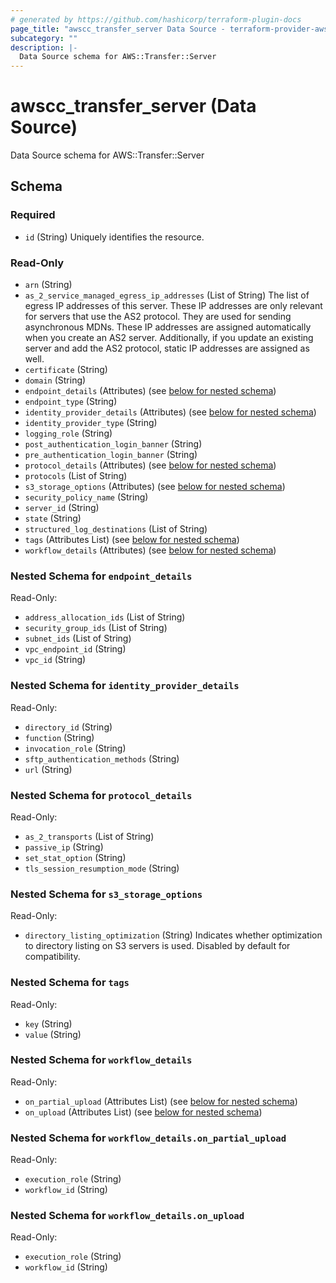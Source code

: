 ```yaml
---
# generated by https://github.com/hashicorp/terraform-plugin-docs
page_title: "awscc_transfer_server Data Source - terraform-provider-awscc"
subcategory: ""
description: |-
  Data Source schema for AWS::Transfer::Server
---
```


# awscc_transfer_server (Data Source)

Data Source schema for AWS::Transfer::Server



<!-- schema generated by tfplugindocs -->
## Schema

### Required

- `id` (String) Uniquely identifies the resource.

### Read-Only

- `arn` (String)
- `as_2_service_managed_egress_ip_addresses` (List of String) The list of egress IP addresses of this server. These IP addresses are only relevant for servers that use the AS2 protocol. They are used for sending asynchronous MDNs. These IP addresses are assigned automatically when you create an AS2 server. Additionally, if you update an existing server and add the AS2 protocol, static IP addresses are assigned as well.
- `certificate` (String)
- `domain` (String)
- `endpoint_details` (Attributes) (see [below for nested schema](#nestedatt--endpoint_details))
- `endpoint_type` (String)
- `identity_provider_details` (Attributes) (see [below for nested schema](#nestedatt--identity_provider_details))
- `identity_provider_type` (String)
- `logging_role` (String)
- `post_authentication_login_banner` (String)
- `pre_authentication_login_banner` (String)
- `protocol_details` (Attributes) (see [below for nested schema](#nestedatt--protocol_details))
- `protocols` (List of String)
- `s3_storage_options` (Attributes) (see [below for nested schema](#nestedatt--s3_storage_options))
- `security_policy_name` (String)
- `server_id` (String)
- `state` (String)
- `structured_log_destinations` (List of String)
- `tags` (Attributes List) (see [below for nested schema](#nestedatt--tags))
- `workflow_details` (Attributes) (see [below for nested schema](#nestedatt--workflow_details))

<a id="nestedatt--endpoint_details"></a>
### Nested Schema for `endpoint_details`

Read-Only:

- `address_allocation_ids` (List of String)
- `security_group_ids` (List of String)
- `subnet_ids` (List of String)
- `vpc_endpoint_id` (String)
- `vpc_id` (String)


<a id="nestedatt--identity_provider_details"></a>
### Nested Schema for `identity_provider_details`

Read-Only:

- `directory_id` (String)
- `function` (String)
- `invocation_role` (String)
- `sftp_authentication_methods` (String)
- `url` (String)


<a id="nestedatt--protocol_details"></a>
### Nested Schema for `protocol_details`

Read-Only:

- `as_2_transports` (List of String)
- `passive_ip` (String)
- `set_stat_option` (String)
- `tls_session_resumption_mode` (String)


<a id="nestedatt--s3_storage_options"></a>
### Nested Schema for `s3_storage_options`

Read-Only:

- `directory_listing_optimization` (String) Indicates whether optimization to directory listing on S3 servers is used. Disabled by default for compatibility.


<a id="nestedatt--tags"></a>
### Nested Schema for `tags`

Read-Only:

- `key` (String)
- `value` (String)


<a id="nestedatt--workflow_details"></a>
### Nested Schema for `workflow_details`

Read-Only:

- `on_partial_upload` (Attributes List) (see [below for nested schema](#nestedatt--workflow_details--on_partial_upload))
- `on_upload` (Attributes List) (see [below for nested schema](#nestedatt--workflow_details--on_upload))

<a id="nestedatt--workflow_details--on_partial_upload"></a>
### Nested Schema for `workflow_details.on_partial_upload`

Read-Only:

- `execution_role` (String)
- `workflow_id` (String)


<a id="nestedatt--workflow_details--on_upload"></a>
### Nested Schema for `workflow_details.on_upload`

Read-Only:

- `execution_role` (String)
- `workflow_id` (String)
